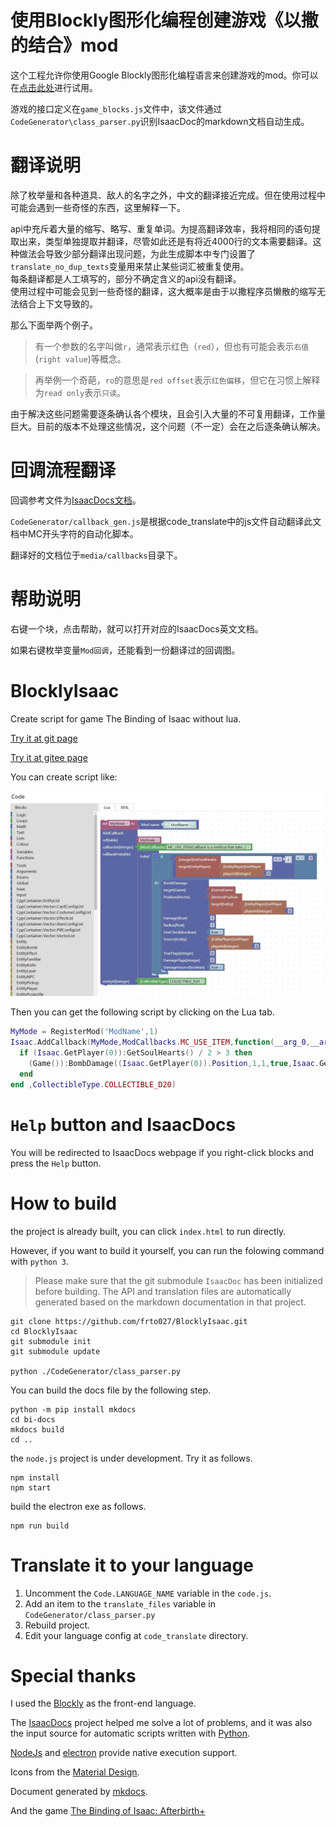 # 使用Blockly图形化编程创建游戏《以撒的结合》mod

这个工程允许你使用Google Blockly图形化编程语言来创建游戏的mod。你可以在[点击此处](http://frto027.gitee.io/blocklyisaac/?lang=zh-hans)进行试用。

游戏的接口定义在`game_blocks.js`文件中，该文件通过`CodeGenerator\class_parser.py`识别IsaacDoc的markdown文档自动生成。

# 翻译说明

除了枚举量和各种道具、敌人的名字之外，中文的翻译接近完成。但在使用过程中可能会遇到一些奇怪的东西，这里解释一下。

api中充斥着大量的缩写、略写、重复单词。为提高翻译效率，我将相同的语句提取出来，类型单独提取并翻译，尽管如此还是有将近4000行的文本需要翻译。这种做法会导致少部分翻译出现问题，为此生成脚本中专门设置了`translate_no_dup_texts`变量用来禁止某些词汇被重复使用。  
每条翻译都是人工填写的，部分不确定含义的api没有翻译。  
使用过程中可能会见到一些奇怪的翻译，这大概率是由于以撒程序员懒散的缩写无法结合上下文导致的。  

那么下面举两个例子。
> 有一个参数的名字叫做`r`，通常表示红色（`red`），但也有可能会表示`右值`(`right value`)等概念。

> 再举例一个奇葩，`ro`的意思是`red offset`表示`红色偏移`，但它在习惯上解释为`read only`表示`只读`。

由于解决这些问题需要逐条确认各个模块，且会引入大量的不可复用翻译，工作量巨大。目前的版本不处理这些情况，这个问题（不一定）会在之后逐条确认解决。

# 回调流程翻译

回调参考文件为[IsaacDocs文档](https://moddingofisaac.com/docs/rep/images/infographics/Isaac%20Callbacks.svg)。

`CodeGenerator/callback_gen.js`是根据code_translate中的js文件自动翻译此文档中MC开头字符的自动化脚本。

翻译好的文档位于`media/callbacks`目录下。

# 帮助说明

右键一个块，点击帮助，就可以打开对应的IsaacDocs英文文档。

如果右键枚举变量`Mod回调`，还能看到一份翻译过的回调图。

# BlocklyIsaac
Create script for game The Binding of Isaac without lua.

[Try it at git page](https://frto027.github.io/BlocklyIsaac/)

[Try it at gitee page](http://frto027.gitee.io/blocklyisaac/)

You can create script like:

![img](CodeGenerator/2020-08-04-20_54_24.jpg)

Then you can get the following script by clicking on the Lua tab.

```lua
MyMode = RegisterMod('ModName',1)
Isaac.AddCallback(MyMode,ModCallbacks.MC_USE_ITEM,function(__arg_0,__arg_1,__arg_2)
  if (Isaac.GetPlayer(0)):GetSoulHearts() / 2 > 3 then
    (Game()):BombDamage((Isaac.GetPlayer(0)).Position,1,1,true,Isaac.GetPlayer(0),0,0,true)
  end
end ,CollectibleType.COLLECTIBLE_D20)
```

# `Help` button and IsaacDocs

You will be redirected to IsaacDocs webpage if you right-click blocks and press the `Help` button.  

# How to build

the project is already built, you can click `index.html` to run directly.

However, if you want to build it yourself, you can run the folowing command with `python 3`.

> Please make sure that the git submodule `IsaacDoc` has been initialized before building. The API and translation files are automatically generated based on the markdown documentation in that project.

```
git clone https://github.com/frto027/BlocklyIsaac.git
cd BlocklyIsaac
git submodule init
git submodule update

python ./CodeGenerator/class_parser.py
```

You can build the docs file by the following step.

```
python -m pip install mkdocs
cd bi-docs
mkdocs build
cd ..
```

the `node.js` project is under development. Try it as follows.
```
npm install
npm start
```

build the electron exe as follows.
```
npm run build
```

# Translate it to your language

1. Uncomment the `Code.LANGUAGE_NAME` variable in the `code.js`.
2. Add an item to the `translate_files` variable in `CodeGenerator/class_parser.py`
3. Rebuild project.
4. Edit your language config at `code_translate` directory.

# Special thanks

I used the [Blockly](https://developers.google.com/blockly) as the front-end language.

The [IsaacDocs](https://github.com/wofsauge/IsaacDocs) project helped me solve a lot of problems, and it was also the input source for automatic scripts written with [Python](https://www.python.org/).

[NodeJs](https://nodejs.org/) and [electron](https://www.electronjs.org/) provide native execution support.

Icons from the [Material Design](https://material.io/).

Document generated by [mkdocs](https://www.mkdocs.org/).

And the game [The Binding of Isaac: Afterbirth+](https://store.steampowered.com/app/570660/The_Binding_of_Isaac_Afterbirth/)
